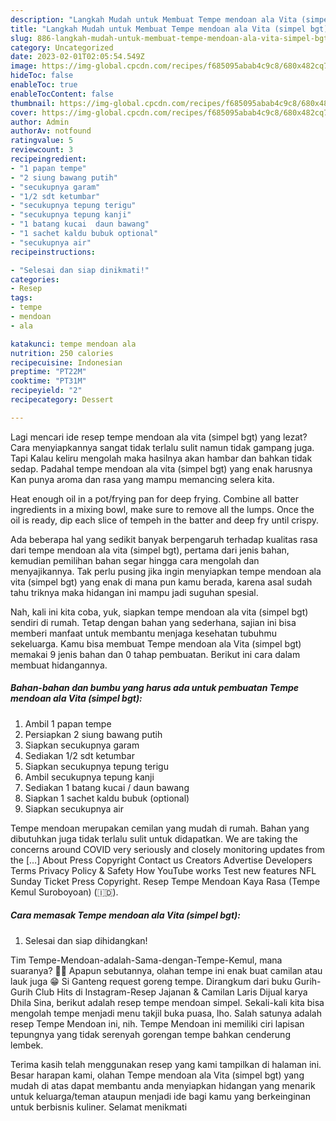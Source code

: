 ```yaml
---
description: "Langkah Mudah untuk Membuat Tempe mendoan ala Vita (simpel bgt) yang Bisa Manjain Lidah, Buat Buka Puasa Bisa Manjain Lidah"
title: "Langkah Mudah untuk Membuat Tempe mendoan ala Vita (simpel bgt) yang Bisa Manjain Lidah, Buat Buka Puasa Bisa Manjain Lidah"
slug: 886-langkah-mudah-untuk-membuat-tempe-mendoan-ala-vita-simpel-bgt-yang-bisa-manjain-lidah-buat-buka-puasa-bisa-manjain-lidah
category: Uncategorized
date: 2023-02-01T02:05:54.549Z
image: https://img-global.cpcdn.com/recipes/f685095abab4c9c8/680x482cq70/tempe-mendoan-ala-vita-simpel-bgt-foto-resep-utama.jpg
hideToc: false
enableToc: true
enableTocContent: false
thumbnail: https://img-global.cpcdn.com/recipes/f685095abab4c9c8/680x482cq70/tempe-mendoan-ala-vita-simpel-bgt-foto-resep-utama.jpg
cover: https://img-global.cpcdn.com/recipes/f685095abab4c9c8/680x482cq70/tempe-mendoan-ala-vita-simpel-bgt-foto-resep-utama.jpg
author: Admin
authorAv: notfound
ratingvalue: 5
reviewcount: 3
recipeingredient:
- "1 papan tempe"
- "2 siung bawang putih"
- "secukupnya garam"
- "1/2 sdt ketumbar"
- "secukupnya tepung terigu"
- "secukupnya tepung kanji"
- "1 batang kucai  daun bawang"
- "1 sachet kaldu bubuk optional"
- "secukupnya air"
recipeinstructions:

- "Selesai dan siap dinikmati!"
categories:
- Resep
tags:
- tempe
- mendoan
- ala

katakunci: tempe mendoan ala 
nutrition: 250 calories
recipecuisine: Indonesian
preptime: "PT22M"
cooktime: "PT31M"
recipeyield: "2"
recipecategory: Dessert

---
```



Lagi mencari ide resep tempe mendoan ala vita (simpel bgt) yang lezat? Cara menyiapkannya sangat tidak terlalu sulit namun tidak gampang juga. Tapi Kalau keliru mengolah maka hasilnya akan hambar dan bahkan tidak sedap. Padahal tempe mendoan ala vita (simpel bgt) yang enak harusnya Kan punya aroma dan rasa yang mampu memancing selera kita.


Heat enough oil in a pot/frying pan for deep frying. Combine all batter ingredients in a mixing bowl, make sure to remove all the lumps. Once the oil is ready, dip each slice of tempeh in the batter and deep fry until crispy.

Ada beberapa hal yang sedikit banyak berpengaruh terhadap kualitas rasa dari tempe mendoan ala vita (simpel bgt), pertama dari jenis bahan, kemudian pemilihan bahan segar hingga cara mengolah dan menyajikannya. Tak perlu pusing jika ingin menyiapkan tempe mendoan ala vita (simpel bgt) yang enak di mana pun kamu berada, karena asal sudah tahu triknya maka hidangan ini mampu jadi suguhan spesial.


Nah, kali ini kita coba, yuk, siapkan tempe mendoan ala vita (simpel bgt) sendiri di rumah. Tetap dengan bahan yang sederhana, sajian ini bisa memberi manfaat untuk membantu menjaga kesehatan tubuhmu sekeluarga. Kamu bisa membuat Tempe mendoan ala Vita (simpel bgt) memakai 9 jenis bahan dan 0 tahap pembuatan. Berikut ini cara dalam membuat hidangannya.

<!--inarticleads1-->

##### Bahan-bahan dan bumbu yang harus ada untuk pembuatan Tempe mendoan ala Vita (simpel bgt):

1. Ambil 1 papan tempe
1. Persiapkan 2 siung bawang putih
1. Siapkan secukupnya garam
1. Sediakan 1/2 sdt ketumbar
1. Siapkan secukupnya tepung terigu
1. Ambil secukupnya tepung kanji
1. Sediakan 1 batang kucai / daun bawang
1. Siapkan 1 sachet kaldu bubuk (optional)
1. Siapkan secukupnya air


Tempe mendoan merupakan cemilan yang mudah di rumah. Bahan yang dibutuhkan juga tidak terlalu sulit untuk didapatkan. We are taking the concerns around COVID very seriously and closely monitoring updates from the […] About Press Copyright Contact us Creators Advertise Developers Terms Privacy Policy &amp; Safety How YouTube works Test new features NFL Sunday Ticket Press Copyright. Resep Tempe Mendoan Kaya Rasa (Tempe Kemul Suroboyoan) (🇮🇩). 

<!--inarticleads2-->

##### Cara memasak Tempe mendoan ala Vita (simpel bgt):


1. Selesai dan siap dihidangkan!

Tim Tempe-Mendoan-adalah-Sama-dengan-Tempe-Kemul, mana suaranya? 🙋😁 Apapun sebutannya, olahan tempe ini enak buat camilan atau lauk juga 😁 Si Ganteng request goreng tempe. Dirangkum dari buku Gurih-Gurih Club Hits di Instagram-Resep Jajanan &amp; Camilan Laris Dijual karya Dhila Sina, berikut adalah resep tempe mendoan simpel. Sekali-kali kita bisa mengolah tempe menjadi menu takjil buka puasa, lho. Salah satunya adalah resep Tempe Mendoan ini, nih. Tempe Mendoan ini memiliki ciri lapisan tepungnya yang tidak serenyah gorengan tempe bahkan cenderung lembek. 

Terima kasih telah menggunakan resep yang kami tampilkan di halaman ini. Besar harapan kami, olahan Tempe mendoan ala Vita (simpel bgt) yang mudah di atas dapat membantu anda menyiapkan hidangan yang menarik untuk keluarga/teman ataupun menjadi ide bagi kamu yang berkeinginan untuk berbisnis kuliner. Selamat menikmati

